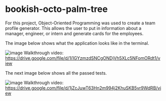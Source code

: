 # bookish-octo-palm-tree

For this project, Object-Oriented Programming was used to create a team profile generator. This allows the user to put in information about a manager, engineer, or intern and generate cards for the employees.


The image below shows what the application looks like in the terminal.

![image](https://user-images.githubusercontent.com/77218022/126928332-70940f46-0947-4496-8ae4-7bc8ecfe43c8.png)
Walkthrough video: https://drive.google.com/file/d/1i1GYzmzdSNCgONDjVh5XLc5NFomORdt1/view

The next image below shows all the passed tests.

![image](https://user-images.githubusercontent.com/77218022/126928595-8b97dc0d-90f1-4aed-9dea-8ce39f9c5244.png)
Walkthrough video: https://drive.google.com/file/d/1jZcJuwT63Hn2m994j2KhuSKB5vr9WdRB/view

